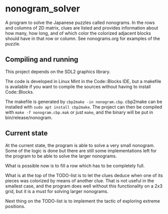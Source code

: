 # nonogram_solver
A program to solve the Japanese puzzles called nonograms. In the rows and columns of 2D matrix, clues are listed and provides information about how many, how long, and of which color the colorized adjacent blocks should have in that row or column. See nonograms.org for examples of the puzzle. 

## Compiling and running

This project depends on the SDL2 graphics library. 

The code is developed in Linux Mint in the Code::Blocks IDE, but a makefile is available if you want to compile the sources without having to install Code::Blocks.

The makefile is generated by `cbp2make -in nonogram.cbp`. cbp2make can be installed with `sudo apt install cbp2make`. The project can then be compiled with `make -f nonogram.cbp.mak` or just `make`, and the binary will be put in bin/release/nonogram.


## Current state
At the current state, the program is able to solve a very small nonogram. Some of the logic is done but there are still some implementations left for the program to be able to solve the larger nonograms.

What is possible now is to fill a row which has to be completely full. 

What is at the top of the TODO-list is to let the clues deduce when one of its pieces was colorized by means of another clue. That is not useful in the smallest case, and the program does well without this functionality on a 2x3 grid, but it is a must for solving larger nonograms.

Next thing on the TODO-list is to implement the tactic of exploring extreme positions.




